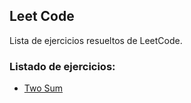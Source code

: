 ## Leet Code

Lista de ejercicios resueltos de LeetCode.

### Listado de ejercicios:

- [Two Sum](/leetcode/two-sum/README.md)